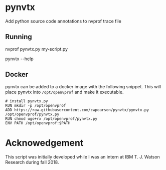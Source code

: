 # pynvtx
Add python source code annotations to nvprof trace file

## Running

  nvprof pynvtx.py my-script.py
  
  pynvtx --help

## Docker

pynvtx can be added to a docker image with the following snippet.
This will place pynvtx into `/opt/openvprof` and make it executable.

```docker
# install pynvtx.py
RUN mkdir -p /opt/openvprof
ADD https://raw.githubusercontent.com/cwpearson/pynvtx/pynvtx.py /opt/openvprof/pynvtx.py
RUN chmod ugo+rx /opt/openvprof/pynvtx.py
ENV PATH /opt/openvprof:$PATH
```

# Acknowedgement

This script was initially developed while I was an intern at IBM T. J. Watson Research during fall 2018.
